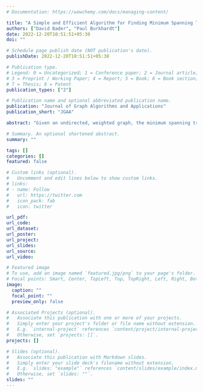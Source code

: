 ```yaml
---
# Documentation: https://wowchemy.com/docs/managing-content/

title: "A Simple and Efficient Algorithm for Finding Minimum Spanning Tree Replacement Edges"
authors: ["David Bader", "Paul Burkhardt"]
date: 2022-12-20T10:51:51+05:30
doi: ""

# Schedule page publish date (NOT publication's date).
publishDate: 2022-12-20T10:51:51+05:30

# Publication type.
# Legend: 0 = Uncategorized; 1 = Conference paper; 2 = Journal article;
# 3 = Preprint / Working Paper; 4 = Report; 5 = Book; 6 = Book section;
# 7 = Thesis; 8 = Patent
publication_types: ["2"]

# Publication name and optional abbreviated publication name.
publication: "Journal of Graph Algorithms and Applications"
publication_short: "JGAA"

abstract: "Given an undirected, weighted graph, the minimum spanning tree (MST)is a tree that connects all of the vertices of the graph with minimum sum of edge weights. In real world applications, network designers often seek to quickly find a replacement edge for each edge in the MST. For example, when a traffic accident closes a road in a transportation network, or a line goes down in a communication network, the replacement edge may reconnect the MST at lowest cost. In the paper, we consider the case of finding the lowest cost replacement edge for each edge of the MST. A previous algorithm by Tarjan takes O{m \alpha(m, n)} time and space, where $\alpha(m, n)$ is the inverse Ackermann's function. Given the MST and sorted non-tree edges, our algorithm is the first practical algorithm that runs in O(m+n) time and O(m+n) space to find all replacement edges. Additionally, since the most vital edge is the tree edge whose removal causes the highest cost, our algorithm finds it in linear time."

# Summary. An optional shortened abstract.
summary: ""

tags: []
categories: []
featured: false

# Custom links (optional).
#   Uncomment and edit lines below to show custom links.
# links:
# - name: Follow
#   url: https://twitter.com
#   icon_pack: fab
#   icon: twitter

url_pdf:
url_code:
url_dataset:
url_poster:
url_project:
url_slides:
url_source:
url_video:

# Featured image
# To use, add an image named `featured.jpg/png` to your page's folder. 
# Focal points: Smart, Center, TopLeft, Top, TopRight, Left, Right, BottomLeft, Bottom, BottomRight.
image:
  caption: ""
  focal_point: ""
  preview_only: false

# Associated Projects (optional).
#   Associate this publication with one or more of your projects.
#   Simply enter your project's folder or file name without extension.
#   E.g. `internal-project` references `content/project/internal-project/index.md`.
#   Otherwise, set `projects: []`.
projects: []

# Slides (optional).
#   Associate this publication with Markdown slides.
#   Simply enter your slide deck's filename without extension.
#   E.g. `slides: "example"` references `content/slides/example/index.md`.
#   Otherwise, set `slides: ""`.
slides: ""
---
```

